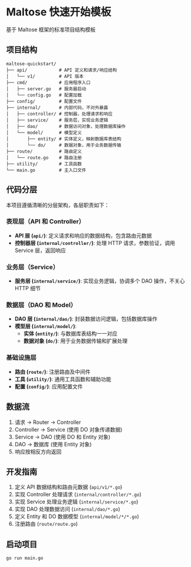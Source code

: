 # Maltose 快速开始模板

基于 Maltose 框架的标准项目结构模板

## 项目结构

```
maltose-quickstart/
├── api/            # API 定义和请求/响应结构
│   └── v1/         # API 版本
├── cmd/            # 应用程序入口
│   ├── server.go   # 服务器启动
│   └── config.go   # 配置加载
├── config/         # 配置文件
├── internal/       # 内部代码，不对外暴露
│   ├── controller/ # 控制器，处理请求和响应
│   ├── service/    # 服务层，实现业务逻辑
│   ├── dao/        # 数据访问对象，处理数据库操作
│   └── model/      # 模型定义
│       ├── entity/ # 实体定义，映射数据库表结构
│       └── do/     # 数据对象，用于业务数据传输
├── route/          # 路由定义
│   └── route.go    # 路由注册
├── utility/        # 工具函数
└── main.go         # 主入口文件
```

## 代码分层

本项目遵循清晰的分层架构，各层职责如下：

### 表现层（API 和 Controller）

- **API 层 (`api/`)**: 定义请求和响应的数据结构，包含路由元数据
- **控制器层 (`internal/controller/`)**: 处理 HTTP 请求，参数验证，调用 Service 层，返回响应

### 业务层（Service）

- **服务层 (`internal/service/`)**: 实现业务逻辑，协调多个 DAO 操作，不关心 HTTP 细节

### 数据层（DAO 和 Model）

- **DAO 层 (`internal/dao/`)**: 封装数据访问逻辑，包括数据库操作
- **模型层 (`internal/model/`)**:
  - **实体 (`entity/`)**: 与数据库表结构一一对应
  - **数据对象 (`do/`)**: 用于业务数据传输和扩展处理

### 基础设施层

- **路由 (`route/`)**: 注册路由及中间件
- **工具 (`utility/`)**: 通用工具函数和辅助功能
- **配置 (`config/`)**: 应用配置文件

## 数据流

1. 请求 → Router → Controller
2. Controller → Service (使用 DO 对象传递数据)
3. Service → DAO (使用 DO 和 Entity 对象)
4. DAO → 数据库 (使用 Entity 对象)
5. 响应按相反方向返回

## 开发指南

1. 定义 API 数据结构和路由元数据 (`api/v1/*.go`)
2. 实现 Controller 处理请求 (`internal/controller/*.go`)
3. 实现 Service 处理业务逻辑 (`internal/service/*.go`)
4. 实现 DAO 处理数据访问 (`internal/dao/*.go`)
5. 定义 Entity 和 DO 数据模型 (`internal/model/*/*.go`)
6. 注册路由 (`route/route.go`)

## 启动项目

```bash
go run main.go
```
